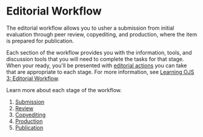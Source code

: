 # Editorial Workflow

The editorial workflow allows you to usher a submission from initial evaluation through peer review, copyediting, and production, where the item is prepared for publication.

Each section of the workflow provides you with the information, tools, and discussion tools that you will need to complete the tasks for that stage. When your ready, you'll be presented with [editorial actions](editorial-workflow#editorial-actions) you can take that are appropriate to each stage. For more information, see [Learning OJS 3: Editorial Workflow](https://docs.pkp.sfu.ca/learning-ojs/en/editorial-workflow).

Learn more about each stage of the workflow.

1. [Submission](editorial-workflow/submission)
1. [Review](editorial-workflow/review)
1. [Copyediting](editorial-workflow/copyediting)
1. [Production](editorial-workflow/production)
1. [Publication](editorial-workflow/publication)